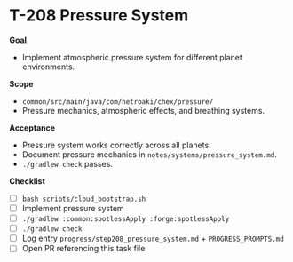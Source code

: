 # T-208 Pressure System

**Goal**

- Implement atmospheric pressure system for different planet environments.

**Scope**

- `common/src/main/java/com/netroaki/chex/pressure/`
- Pressure mechanics, atmospheric effects, and breathing systems.

**Acceptance**

- Pressure system works correctly across all planets.
- Document pressure mechanics in `notes/systems/pressure_system.md`.
- `./gradlew check` passes.

**Checklist**

- [ ] `bash scripts/cloud_bootstrap.sh`
- [ ] Implement pressure system
- [ ] `./gradlew :common:spotlessApply :forge:spotlessApply`
- [ ] `./gradlew check`
- [ ] Log entry `progress/step208_pressure_system.md` + `PROGRESS_PROMPTS.md`
- [ ] Open PR referencing this task file
